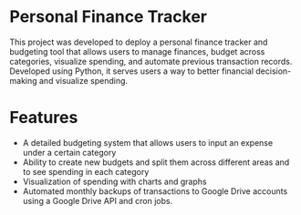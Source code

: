 # Personal Finance Tracker
This project was developed to deploy a personal finance tracker and budgeting tool that allows users to manage finances, budget across categories, visualize spending, and automate previous transaction records. Developed using Python, it serves users a way to better financial decision-making and visualize spending.
# Features
- A detailed budgeting system that allows users to input an expense under a certain category
- Ability to create new budgets and split them across different areas and to see spending in each category
- Visualization of spending with charts and graphs
- Automated monthly backups of transactions to Google Drive accounts using a Google Drive API and cron jobs.
